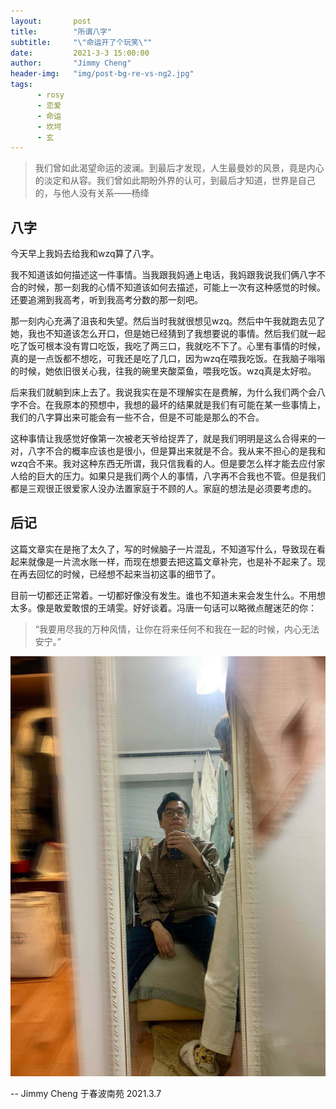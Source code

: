 ```yaml
---
layout:       post 
title:        "所谓八字"
subtitle:     "\"命运开了个玩笑\""
date:         2021-3-3 15:00:00 
author:       "Jimmy Cheng"
header-img:   "img/post-bg-re-vs-ng2.jpg"
tags: 
      - rosy 
      - 恋爱
      - 命运
      - 坎坷
      - 玄
---
```


>我们曾如此渴望命运的波澜。到最后才发现，人生最曼妙的风景，竟是内心的淡定和从容。我们曾如此期盼外界的认可，到最后才知道，世界是自己的，与他人没有关系——杨绛

## 八字
今天早上我妈去给我和wzq算了八字。

我不知道该如何描述这一件事情。当我跟我妈通上电话，我妈跟我说我们俩八字不合的时候，那一刻我的心情不知道该如何去描述，可能上一次有这种感觉的时候。还要追溯到我高考，听到我高考分数的那一刻吧。

那一刻内心充满了沮丧和失望。然后当时我就很想见wzq。然后中午我就跑去见了她，我也不知道该怎么开口，但是她已经猜到了我想要说的事情。然后我们就一起吃了饭可根本没有胃口吃饭，我吃了两三口，我就吃不下了。心里有事情的时候，真的是一点饭都不想吃，可我还是吃了几口，因为wzq在喂我吃饭。在我脑子嗡嗡的时候，她依旧很关心我，往我的碗里夹酸菜鱼，喂我吃饭。wzq真是太好啦。

后来我们就躺到床上去了。我说我实在是不理解实在是费解，为什么我们两个会八字不合。在我原本的预想中，我想的最坏的结果就是我们有可能在某一些事情上，我们的八字算出来可能会有一些不合，但是不可能是那么的不合。

这种事情让我感觉好像第一次被老天爷给捉弄了，就是我们明明是这么合得来的一对，八字不合的概率应该也是很小，但是算出来就是不合。我从来不担心的是我和wzq合不来。我对这种东西无所谓，我只信我看的人。但是要怎么样才能去应付家人给的巨大的压力。如果只是我们两个人的事情，八字再不合我也不管。但是我们都是三观很正很爱家人没办法置家庭于不顾的人。家庭的想法是必须要考虑的。

## 后记
这篇文章实在是拖了太久了，写的时候脑子一片混乱，不知道写什么，导致现在看起来就像是一片流水账一样，而现在想要去把这篇文章补完，也是补不起来了。现在再去回忆的时候，已经想不起来当初这事的细节了。

目前一切都还正常着。一切都好像没有发生。谁也不知道未来会发生什么。不用想太多。像是敢爱敢恨的王靖雯。好好谈着。冯唐一句话可以略微点醒迷茫的你：


>“我要用尽我的万种风情，让你在将来任何不和我在一起的时候，内心无法安宁。”

![img](/img/we3.jpg)

-- Jimmy Cheng 于春波南苑 2021.3.7